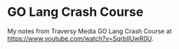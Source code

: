 # GO Lang Crash Course

My notes from Traversy Media GO Lang Crash Course at <https://www.youtube.com/watch?v=SqrbIlUwR0U>.
